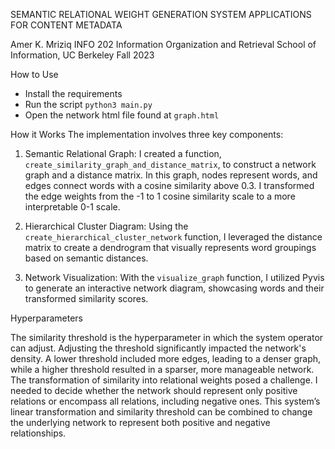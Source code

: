 SEMANTIC RELATIONAL WEIGHT GENERATION SYSTEM
APPLICATIONS FOR CONTENT METADATA

Amer K. Mriziq
INFO 202 Information Organization and Retrieval
School of Information, UC Berkeley Fall 2023

How to Use
- Install the requirements 
- Run the script `python3 main.py`
- Open the network html file found at `graph.html`

How it Works
The implementation involves three key components:

1. Semantic Relational Graph: I created a function, `create_similarity_graph_and_distance_matrix`, to construct a network graph and a distance matrix. In this graph, nodes represent words, and edges connect words with a cosine similarity above 0.3. I transformed the edge weights from the -1 to 1 cosine similarity scale to a more interpretable 0-1 scale.

2. Hierarchical Cluster Diagram: Using the `create_hierarchical_cluster_network` function, I leveraged the distance matrix to create a dendrogram that visually represents word groupings based on semantic distances.

3. Network Visualization: With the `visualize_graph` function, I utilized Pyvis to generate an interactive network diagram, showcasing words and their transformed similarity scores.

Hyperparameters

The similarity threshold is the hyperparameter in which the system operator can adjust. Adjusting the threshold significantly impacted the network's density. A lower threshold included more edges, leading to a denser graph, while a higher threshold resulted in a sparser, more manageable network. The transformation of similarity into relational weights posed a challenge. I needed to decide whether the network should represent only positive relations or encompass all relations, including negative ones. This system’s linear transformation and similarity threshold can be combined to change the underlying network to represent both positive and negative relationships. 


